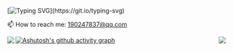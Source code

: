 [![Typing SVG](https://readme-typing-svg.demolab.com?font=Fira+Code&pause=1000&center=true&vCenter=true&repeat=false&width=435&lines=Hello+there+!)](https://git.io/typing-svg)


📫 How to reach me: 190247837@qq.com

<!--
**seavanorth/seavanorth** is a ✨ _special_ ✨ repository because its `README.md` (this file) appears on your GitHub profile.

Here are some ideas to get you started:

- 🔭 I’m currently working on ...
- 🌱 I’m currently learning ...
- 👯 I’m looking to collaborate on ...
- 🤔 I’m looking for help with ...
- 💬 Ask me about ...
- 📫 How to reach me: ...
- 😄 Pronouns: ...
- ⚡ Fun fact: ...
-->


<a2 href="">
  <img align="left" src="https://github-readme-stats.vercel.app/api?username=seavanorth&show_icons=true&theme=algolia&count_private=true" />
</a2>

<a2 href="">
  <img align="right" src="https://github-readme-stats.vercel.app/api/top-langs/?username=seavanorth&layout=compact&hide=HTML,CSS" />

[![Ashutosh's github activity graph](https://github-readme-activity-graph.vercel.app/graph?username=seavanorth&theme=vue&area=true&radius=8)](https://github.com/ashutosh00710/github-readme-activity-graph)

<!---
<a href="https://github.com/seavanorth/seavanorth">
  <img align="center" src="https://github-readme-stats.vercel.app/api/pin/?username=seavanorth&repo=seavanorth" />
</a>
[![My GitHub stats](https://github-readme-stats.vercel.app/api?username=seavanorth&show_icons=true&theme=algolia&count_private=true)](https://github.com/anuraghazra/github-readme-stats)

[![Top Langs](https://github-readme-stats.vercel.app/api/top-langs/?username=seavanorth&layout=compact&hide=HTML,CSS)](https://github.com/anuraghazra/github-readme-stats)
--->

